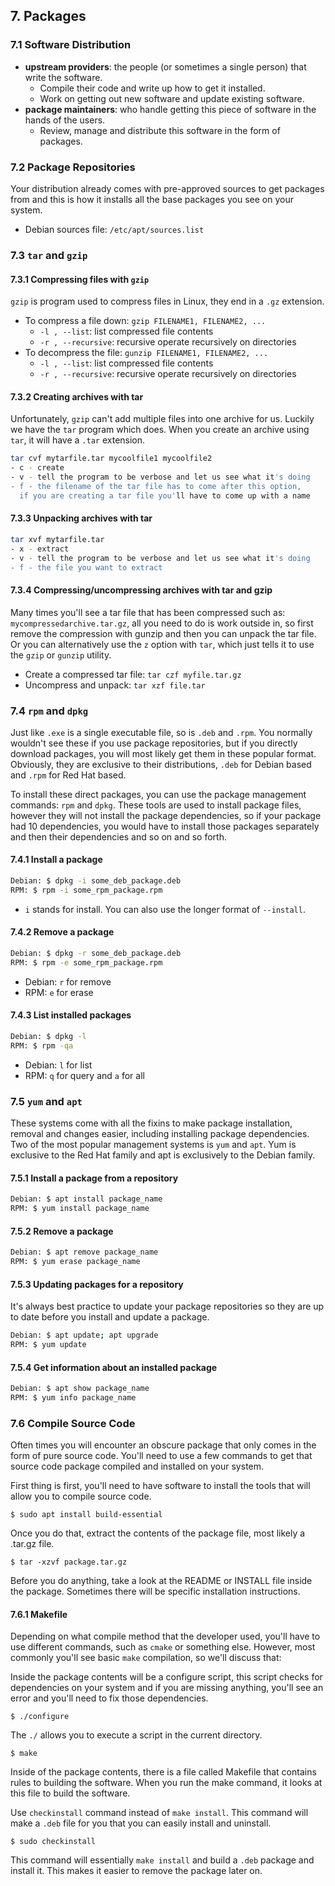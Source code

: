## 7. Packages

### 7.1 Software Distribution
-  **upstream providers**: the people (or sometimes a single person) that write the software. 
	- Compile their code and write up how to get it installed.
	- Work on getting out new software and update existing software. 
- **package maintainers**: who handle getting this piece of software in the hands of the users. 
	- Review, manage and distribute this software in the form of packages.

### 7.2 Package Repositories
Your distribution already comes with pre-approved sources to get packages from and this is how it installs all the base packages you see on your system.

- Debian sources file: `/etc/apt/sources.list`

### 7.3 `tar` and `gzip`
#### 7.3.1 Compressing files with `gzip`
`gzip` is program used to compress files in Linux, they end in a `.gz` extension.

- To compress a file down:  `gzip FILENAME1, FILENAME2, ...`
	- `-l , --list`: list compressed file contents
	- `-r , --recursive`: recursive operate recursively on directories
- To decompress the file: `gunzip FILENAME1, FILENAME2, ...`
	- `-l , --list`: list compressed file contents
	- `-r , --recursive`: recursive operate recursively on directories

	
#### 7.3.2 Creating archives with tar
Unfortunately, `gzip` can't add multiple files into one archive for us. Luckily we have the `tar` program which does. When you create an archive using `tar`, it will have a `.tar` extension.

```sh
tar cvf mytarfile.tar mycoolfile1 mycoolfile2
- c - create
- v - tell the program to be verbose and let us see what it's doing
- f - the filename of the tar file has to come after this option, 
  if you are creating a tar file you'll have to come up with a name
```

#### 7.3.3 Unpacking archives with tar
```sh
tar xvf mytarfile.tar
- x - extract
- v - tell the program to be verbose and let us see what it's doing
- f - the file you want to extract
```

#### 7.3.4 Compressing/uncompressing archives with tar and gzip
Many times you'll see a tar file that has been compressed such as: `mycompressedarchive.tar.gz`, all you need to do is work outside in, so first remove the compression with gunzip and then you can unpack the tar file. Or you can alternatively use the `z` option with `tar`, which just tells it to use the `gzip` or `gunzip` utility.

- Create a compressed tar file:  `tar czf myfile.tar.gz`
- Uncompress and unpack:  `tar xzf file.tar`

### 7.4 `rpm` and `dpkg`
Just like `.exe` is a single executable file, so is `.deb` and `.rpm`. You normally wouldn't see these if you use package repositories, but if you directly download packages, you will most likely get them in these popular format. Obviously, they are exclusive to their distributions, `.deb` for Debian based and `.rpm` for Red Hat based.

To install these direct packages, you can use the package management commands: `rpm` and `dpkg`. These tools are used to install package files, however they will not install the package dependencies, so if your package had 10 dependencies, you would have to install those packages separately and then their dependencies and so on and so forth. 

#### 7.4.1 Install a package
```sh
Debian: $ dpkg -i some_deb_package.deb
RPM: $ rpm -i some_rpm_package.rpm
```  

- `i` stands for install. You can also use the longer format of `--install`.

#### 7.4.2 Remove a package
```sh
Debian: $ dpkg -r some_deb_package.deb
RPM: $ rpm -e some_rpm_package.rpm
```

- Debian: `r` for remove
- RPM: `e` for erase

#### 7.4.3 List installed packages
```sh
Debian: $ dpkg -l 
RPM: $ rpm -qa
```

- Debian: `l` for list  
- RPM: `q` for query and `a` for all

### 7.5 `yum` and `apt`
These systems come with all the fixins to make package installation, removal and changes easier, including installing package dependencies. Two of the most popular management systems is `yum` and `apt`. Yum is exclusive to the Red Hat family and apt is exclusively to the Debian family.

#### 7.5.1 Install a package from a repository
```sh  
Debian: $ apt install package_name  
RPM: $ yum install package_name
``` 

#### 7.5.2 Remove a package
```sh
Debian: $ apt remove package_name
RPM: $ yum erase package_name
```  

#### 7.5.3 Updating packages for a repository
It's always best practice to update your package repositories so they are up to date before you install and update a package.
```sh
Debian: $ apt update; apt upgrade
RPM: $ yum update
```

#### 7.5.4 Get information about an installed package
```sh 
Debian: $ apt show package_name
RPM: $ yum info package_name
```

### 7.6 Compile Source Code
Often times you will encounter an obscure package that only comes in the form of pure source code. You'll need to use a few commands to get that source code package compiled and installed on your system.

First thing is first, you'll need to have software to install the tools that will allow you to compile source code.

``$ sudo apt install build-essential``

Once you do that, extract the contents of the package file, most likely a .tar.gz file.

``$ tar -xzvf package.tar.gz``

Before you do anything, take a look at the README or INSTALL file inside the package. Sometimes there will be specific installation instructions.

#### 7.6.1 Makefile
Depending on what compile method that the developer used, you'll have to use different commands, such as `cmake` or something else. However, most commonly you'll see basic `make` compilation, so we'll discuss that:

Inside the package contents will be a configure script, this script checks for dependencies on your system and if you are missing anything, you'll see an error and you'll need to fix those dependencies.

``$ ./configure``

The `./` allows you to execute a script in the current directory.

``$ make``

Inside of the package contents, there is a file called Makefile that contains rules to building the software. When you run the make command, it looks at this file to build the software.

Use `checkinstall` command instead of `make install`. This command will make a `.deb` file for you that you can easily install and uninstall.

``$ sudo checkinstall``

This command will essentially `make install` and build a `.deb` package and install it. This makes it easier to remove the package later on.
<!--stackedit_data:
eyJoaXN0b3J5IjpbMTQzMzc0NDE0MV19
-->